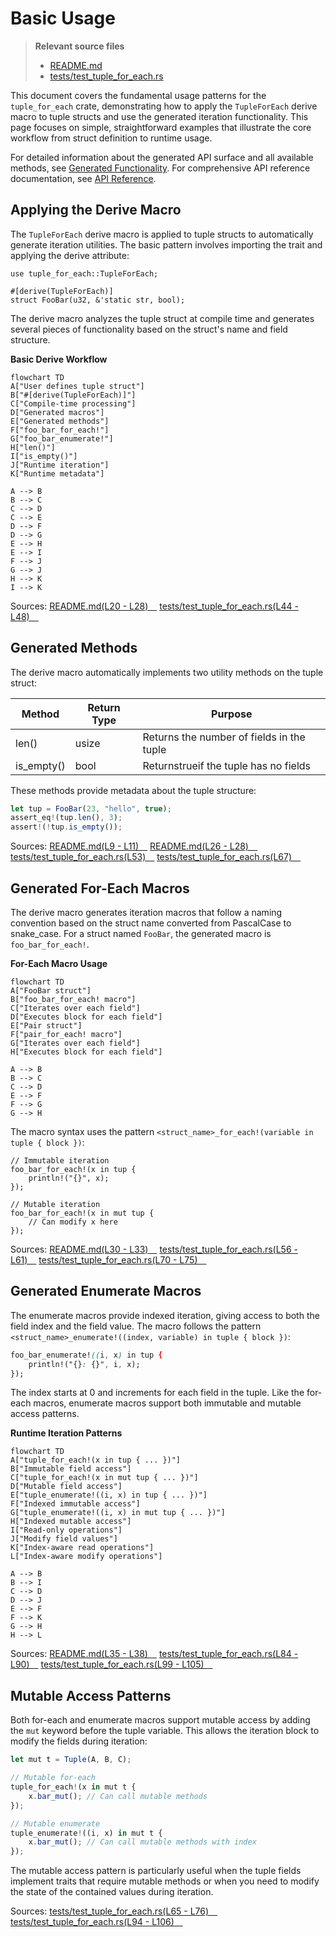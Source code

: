 # Basic Usage

> **Relevant source files**
> * [README.md](https://github.com/arceos-org/tuple_for_each/blob/19a3b4d3/README.md)
> * [tests/test_tuple_for_each.rs](https://github.com/arceos-org/tuple_for_each/blob/19a3b4d3/tests/test_tuple_for_each.rs)

This document covers the fundamental usage patterns for the `tuple_for_each` crate, demonstrating how to apply the `TupleForEach` derive macro to tuple structs and use the generated iteration functionality. This page focuses on simple, straightforward examples that illustrate the core workflow from struct definition to runtime usage.

For detailed information about the generated API surface and all available methods, see [Generated Functionality](/arceos-org/tuple_for_each/2.2-generated-functionality). For comprehensive API reference documentation, see [API Reference](/arceos-org/tuple_for_each/5-api-reference).

## Applying the Derive Macro

The `TupleForEach` derive macro is applied to tuple structs to automatically generate iteration utilities. The basic pattern involves importing the trait and applying the derive attribute:

```
use tuple_for_each::TupleForEach;

#[derive(TupleForEach)]
struct FooBar(u32, &'static str, bool);
```

The derive macro analyzes the tuple struct at compile time and generates several pieces of functionality based on the struct's name and field structure.

**Basic Derive Workflow**

```mermaid
flowchart TD
A["User defines tuple struct"]
B["#[derive(TupleForEach)]"]
C["Compile-time processing"]
D["Generated macros"]
E["Generated methods"]
F["foo_bar_for_each!"]
G["foo_bar_enumerate!"]
H["len()"]
I["is_empty()"]
J["Runtime iteration"]
K["Runtime metadata"]

A --> B
B --> C
C --> D
C --> E
D --> F
D --> G
E --> H
E --> I
F --> J
G --> J
H --> K
I --> K
```

Sources: [README.md(L20 - L28)&emsp;](https://github.com/arceos-org/tuple_for_each/blob/19a3b4d3/README.md#L20-L28) [tests/test_tuple_for_each.rs(L44 - L48)&emsp;](https://github.com/arceos-org/tuple_for_each/blob/19a3b4d3/tests/test_tuple_for_each.rs#L44-L48)

## Generated Methods

The derive macro automatically implements two utility methods on the tuple struct:

|Method|Return Type|Purpose|
| --- | --- | --- |
|len()|usize|Returns the number of fields in the tuple|
|is_empty()|bool|Returnstrueif the tuple has no fields|

These methods provide metadata about the tuple structure:

```javascript
let tup = FooBar(23, "hello", true);
assert_eq!(tup.len(), 3);
assert!(!tup.is_empty());
```

Sources: [README.md(L9 - L11)&emsp;](https://github.com/arceos-org/tuple_for_each/blob/19a3b4d3/README.md#L9-L11) [README.md(L26 - L28)&emsp;](https://github.com/arceos-org/tuple_for_each/blob/19a3b4d3/README.md#L26-L28) [tests/test_tuple_for_each.rs(L53)&emsp;](https://github.com/arceos-org/tuple_for_each/blob/19a3b4d3/tests/test_tuple_for_each.rs#L53-L53) [tests/test_tuple_for_each.rs(L67)&emsp;](https://github.com/arceos-org/tuple_for_each/blob/19a3b4d3/tests/test_tuple_for_each.rs#L67-L67)

## Generated For-Each Macros

The derive macro generates iteration macros that follow a naming convention based on the struct name converted from PascalCase to snake_case. For a struct named `FooBar`, the generated macro is `foo_bar_for_each!`.

**For-Each Macro Usage**

```mermaid
flowchart TD
A["FooBar struct"]
B["foo_bar_for_each! macro"]
C["Iterates over each field"]
D["Executes block for each field"]
E["Pair struct"]
F["pair_for_each! macro"]
G["Iterates over each field"]
H["Executes block for each field"]

A --> B
B --> C
C --> D
E --> F
F --> G
G --> H
```

The macro syntax uses the pattern `<struct_name>_for_each!(variable in tuple { block })`:

```
// Immutable iteration
foo_bar_for_each!(x in tup {
    println!("{}", x);
});

// Mutable iteration
foo_bar_for_each!(x in mut tup {
    // Can modify x here
});
```

Sources: [README.md(L30 - L33)&emsp;](https://github.com/arceos-org/tuple_for_each/blob/19a3b4d3/README.md#L30-L33) [tests/test_tuple_for_each.rs(L56 - L61)&emsp;](https://github.com/arceos-org/tuple_for_each/blob/19a3b4d3/tests/test_tuple_for_each.rs#L56-L61) [tests/test_tuple_for_each.rs(L70 - L75)&emsp;](https://github.com/arceos-org/tuple_for_each/blob/19a3b4d3/tests/test_tuple_for_each.rs#L70-L75)

## Generated Enumerate Macros

The enumerate macros provide indexed iteration, giving access to both the field index and the field value. The macro follows the pattern `<struct_name>_enumerate!((index, variable) in tuple { block })`:

```css
foo_bar_enumerate!((i, x) in tup {
    println!("{}: {}", i, x);
});
```

The index starts at 0 and increments for each field in the tuple. Like the for-each macros, enumerate macros support both immutable and mutable access patterns.

**Runtime Iteration Patterns**

```mermaid
flowchart TD
A["tuple_for_each!(x in tup { ... })"]
B["Immutable field access"]
C["tuple_for_each!(x in mut tup { ... })"]
D["Mutable field access"]
E["tuple_enumerate!((i, x) in tup { ... })"]
F["Indexed immutable access"]
G["tuple_enumerate!((i, x) in mut tup { ... })"]
H["Indexed mutable access"]
I["Read-only operations"]
J["Modify field values"]
K["Index-aware read operations"]
L["Index-aware modify operations"]

A --> B
B --> I
C --> D
D --> J
E --> F
F --> K
G --> H
H --> L
```

Sources: [README.md(L35 - L38)&emsp;](https://github.com/arceos-org/tuple_for_each/blob/19a3b4d3/README.md#L35-L38) [tests/test_tuple_for_each.rs(L84 - L90)&emsp;](https://github.com/arceos-org/tuple_for_each/blob/19a3b4d3/tests/test_tuple_for_each.rs#L84-L90) [tests/test_tuple_for_each.rs(L99 - L105)&emsp;](https://github.com/arceos-org/tuple_for_each/blob/19a3b4d3/tests/test_tuple_for_each.rs#L99-L105)

## Mutable Access Patterns

Both for-each and enumerate macros support mutable access by adding the `mut` keyword before the tuple variable. This allows the iteration block to modify the fields during iteration:

```javascript
let mut t = Tuple(A, B, C);

// Mutable for-each
tuple_for_each!(x in mut t {
    x.bar_mut(); // Can call mutable methods
});

// Mutable enumerate
tuple_enumerate!((i, x) in mut t {
    x.bar_mut(); // Can call mutable methods with index
});
```

The mutable access pattern is particularly useful when the tuple fields implement traits that require mutable methods or when you need to modify the state of the contained values during iteration.

Sources: [tests/test_tuple_for_each.rs(L65 - L76)&emsp;](https://github.com/arceos-org/tuple_for_each/blob/19a3b4d3/tests/test_tuple_for_each.rs#L65-L76) [tests/test_tuple_for_each.rs(L94 - L106)&emsp;](https://github.com/arceos-org/tuple_for_each/blob/19a3b4d3/tests/test_tuple_for_each.rs#L94-L106)